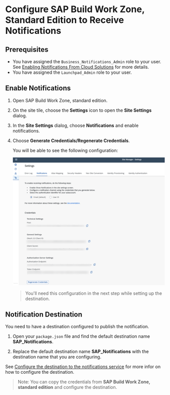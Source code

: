 # Configure SAP Build Work Zone, Standard Edition to Receive Notifications


## Prerequisites
 - You have assigned the `Business_Notifications_Admin` role to your user. See [Enabling Notifications From Cloud Solutions](https://help.sap.com/docs/build-work-zone-standard-edition/sap-build-work-zone-standard-edition/enabling-notifications-from-cloud-solutions) for more details.
 - You have assigned the `Launchpad_Admin` role to your user.


## Enable Notifications

1. Open SAP Build Work Zone, standard edition.

2. On the site tile, choose the **Settings** icon to open the **Site Settings** dialog.

3. In the **Site Settings** dialog, choose **Notifications** and enable notifications.

4. Choose **Generate Credentials/Regenerate Credentials**.

    You will be able to see the following configuration:

    <img src="./images/alertNotification.png" />

    >You'll need this configuration in the next step while setting up the destination.

## Notification Destination

You need to have a destination configured to publish the notification. 

1. Open your `package.json` file and find the default destination name **SAP_Notifications**.

2. Replace the default destination name **SAP_Notifications** with the destination name that you are configuring.

See [Configure the destination to the notifications service](https://help.sap.com/docs/build-work-zone-standard-edition/sap-build-work-zone-standard-edition/enabling-notifications-for-custom-apps-on-sap-btp-cloud-foundry#configure-the-destination-to-the-notifications-service) for more infor on how to configure the destination.

>Note: You can copy the credentials from **SAP Build Work Zone, standard edition** and configure the destination.


